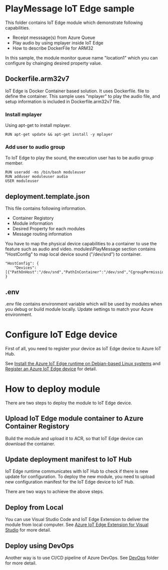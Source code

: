 # PlayMessage IoT Edge sample

This folder contains IoT Edge module which demonstrate following capabilities.

- Receipt messsage(s) from Azure Queue
- Play audio by using mplayer inside IoT Edge
- How to describe DockerFile for ARM32

In this sample, the module monitor queue name "location1" which you can configure by chainging desired property value.

## Dockerfile.arm32v7 

IoT Edge is Docker Container based solution. It uses Dockerfile.<platform> file to define the container.
This sample uses "mplayer" to play the audio file, and setup information is included in Dockerfile.arm32v7 file.

### Install mplayer

Using apt-get to install mplayer.

```
RUN apt-get update && apt-get install -y mplayer
```

### Add user to audio group

To IoT Edge to play the sound, the execution user has to be audio group member.

```
RUN useradd -ms /bin/bash moduleuser
RUN adduser moduleuser audio
USER moduleuser
```

## deployment.template.json

This file contains following information.

- Container Registory
- Module information
- Desired Property for each modules
- Message routing information

You have to map the physical device capabilities to a container to use the feature such as audio and video.
modules\PlayMessage section contains "HostConfig" to map local device sound ("/dev/snd") to container.

```
"HostConfig": {
    "Devices":[{"PathOnHost":"/dev/snd","PathInContainer":"/dev/snd","CgroupPermissions":"mrw"}]
}
```

## .env

.env file contains environment variable which will be used by modules when you debug or build module locally. Update settings to match your Azure environment.

# Configure IoT Edge device

First of all, you need to register your device as IoT Edge device to Azure IoT Hub.

See [Install the Azure IoT Edge runtime on Debian-based Linux systems](https://docs.microsoft.com/en-us/azure/iot-edge/how-to-install-iot-edge-linux#install-the-latest-runtime-version) and [Register an Azure IoT Edge device](https://docs.microsoft.com/en-us/azure/iot-edge/how-to-register-device) for detail.

# How to deploy module

There are two steps to deploy the module to IoT Edge device.

## Upload IoT Edge module container to Azure Container Registory

Build the module and upload it to ACR, so that IoT Edge device can download the container.

## Update deployment manifest to IoT Hub

IoT Edge runtime communicates with IoT Hub to check if there is new update for configuration. To deploy the new module, you need to upload new configuration manifest for the IoT Edge device to IoT Hub.

There are two ways to achieve the above steps.

## Deploy from Local

You can use Visual Studio Code and IoT Edge Extension to deliver the module from local computer.
See [Azure IoT Edge Extension for Visual Studio](https://marketplace.visualstudio.com/items?itemName=vsciot-vscode.azure-iot-edge) for more detail.

## Deploy using DevOps

Another way is to use CI/CD pipeline of Azure DevOps.
See [DevOps](../DevOps) folder for more detail.